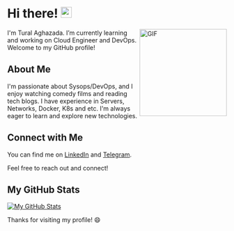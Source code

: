 # Hi there! <img src="https://media.giphy.com/media/hvRJCLFzcasrR4ia7z/giphy.gif" width="25px">

<img align="right" alt="GIF" src="https://media.giphy.com/media/uhkgRdrMSnqDBofJru/giphy.gif?raw=true" width="200" height="200" />

I'm Tural Aghazada. I’m currently learning and working on Cloud Engineer and DevOps. Welcome to my GitHub profile!

## About Me

I'm passionate about Sysops/DevOps, and I enjoy watching comedy films and reading tech blogs. I have experience in Servers, Networks, Docker, K8s and etc. I'm always eager to learn and explore new technologies.

## Connect with Me

You can find me on [LinkedIn](https://www.linkedin.com/in/taghazada) and [Telegram](https://t.me/taghazada).

Feel free to reach out and connect!

## My GitHub Stats

[![My GitHub Stats](https://github-readme-stats.vercel.app/api?username=taghazada&show_icons=true&theme=dark)](https://github.com/taghazada)

Thanks for visiting my profile! 😄

